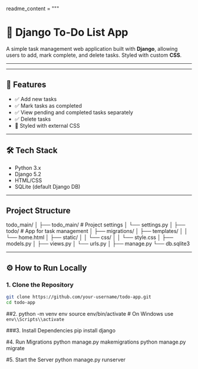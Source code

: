 readme_content = """
# 📝 Django To-Do List App

A simple task management web application built with **Django**, allowing users to add, mark complete, and delete tasks. Styled with custom **CSS**.

---



---

## 🚀 Features

- ✅ Add new tasks  
- ✅ Mark tasks as completed  
- ✅ View pending and completed tasks separately  
- ✅ Delete tasks  
- 🎨 Styled with external CSS

---

## 🛠 Tech Stack

- Python 3.x  
- Django 5.2  
- HTML/CSS  
- SQLite (default Django DB)

---

##  Project Structure


todo_main/
│
├── todo_main/ # Project settings
│ └── settings.py
│
├── todo/ # App for task management
│ ├── migrations/
│ ├── templates/
│ │ └── home.html
│ ├── static/
│ │ └── css/
│ │ └── style.css
│ ├── models.py
│ ├── views.py
│ └── urls.py
│
├── manage.py
└── db.sqlite3


---

## ⚙️ How to Run Locally

### 1. Clone the Repository
```bash
git clone https://github.com/your-username/todo-app.git
cd todo-app
```

##2. python -m venv env
source env/bin/activate  # On Windows use `env\\Scripts\\activate`


###3. Install Dependencies
pip install django

#4. Run Migrations
python manage.py makemigrations
python manage.py migrate


#5. Start the Server
python manage.py runserver



